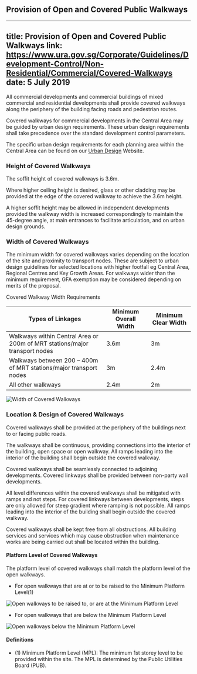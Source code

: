 
## Provision of Open and Covered Public Walkways
---
title: Provision of Open and Covered Public Walkways
link: https://www.ura.gov.sg/Corporate/Guidelines/Development-Control/Non-Residential/Commercial/Covered-Walkways
date: 5 July 2019
---

All commercial developments and commercial buildings of mixed commercial and residential developments shall provide covered walkways along the periphery of the building facing roads and pedestrian routes.

Covered walkways for commercial developments in the Central Area may be guided by urban design requirements. These urban design requirements shall take precedence over the standard development control parameters.

The specific urban design requirements for each planning area within the Central Area can be found on our [Urban Design](https://www.ura.gov.sg/Corporate/Guidelines/Urban-Design) Website.

### Height of Covered Walkways

The soffit height of covered walkways is 3.6m.

Where higher ceiling height is desired, glass or other cladding may be provided at the edge of the covered walkway to achieve the 3.6m height.

A higher soffit height may be allowed in independent developments provided the walkway width is increased correspondingly to maintain the 45-degree angle, at main entrances to facilitate articulation, and on urban design grounds.

### Width of Covered Walkways

The minimum width for covered walkways varies depending on the location of the site and proximity to transport nodes. These are subject to urban design guidelines for selected locations with higher footfall eg Central Area, Regional Centres and Key Growth Areas. For walkways wider than the minimum requirement, GFA exemption may be considered depending on merits of the proposal.

Covered Walkway Width Requirements

| **Types of Linkages**                                                      | **Minimum Overall Width** | **Minimum Clear Width** |
| -------------------------------------------------------------------------- | ------------------------- | ----------------------- |
| Walkways within Central Area or 200m of MRT stations/major transport nodes | 3.6m                      | 3m                      |
| Walkways between 200 – 400m of MRT stations/major transport nodes          | 3m                        | 2.4m                    |
| All other walkways                                                         | 2.4m                      | 2m                      |

![Width of Covered Walkways](https://www.ura.gov.sg/-/media/Corporate/Guidelines/Development-control/Commercial/C20_Covered_Walkways.jpg?h=100%25&w=100%25)

### Location & Design of Covered Walkways

Covered walkways shall be provided at the periphery of the buildings next to or facing public roads.

The walkways shall be continuous, providing connections into the interior of the building, open space or open walkway. All ramps leading into the interior of the building shall begin outside the covered walkway.

Covered walkways shall be seamlessly connected to adjoining developments. Covered linkways shall be provided between non-party wall developments.

All level differences within the covered walkways shall be mitigated with ramps and not steps. For covered linkways between developments, steps are only allowed for steep gradient where ramping is not possible. All ramps leading into the interior of the building shall begin outside the covered walkway.

Covered walkways shall be kept free from all obstructions. All building services and services which may cause obstruction when maintenance works are being carried out shall be located within the building.

#### Platform Level of Covered Walkways

The platform level of covered walkways shall match the platform level of the open walkways.

- For open walkways that are at or to be raised to the Minimum Platform Level(1)

![Open walkways to be raised to, or are at the Minimum Platform Level](https://www.ura.gov.sg/-/media/Corporate/Guidelines/Development-control/Commercial/C11_Covered_Walkways_MPL_A.jpg?h=100%25&w=100%25)

- For open walkways that are below the Minimum Platform Level

![Open walkways below the Minimum Platform Level](https://www.ura.gov.sg/-/media/Corporate/Guidelines/Development-control/Commercial/C12_Covered_Walkways_MPL_B.jpg?h=100%25&w=100%25)

#### Definitions

- (1) Minimum Platform Level (MPL): The minimum 1st storey level to be provided within the site. The MPL is determined by the Public Utilities Board (PUB).
